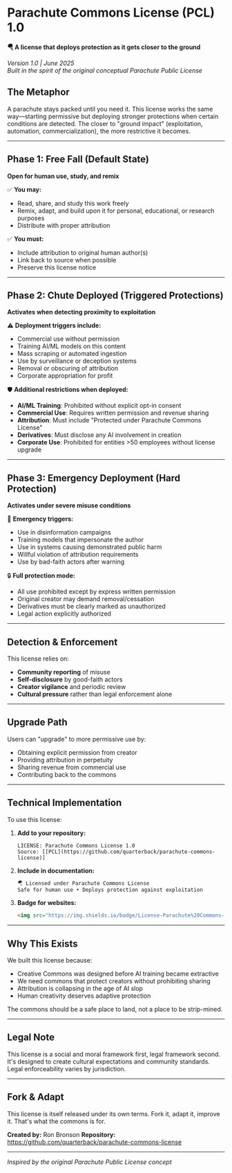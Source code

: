 # Parachute Commons License (PCL) 1.0

**🪂 A license that deploys protection as it gets closer to the ground**

*Version 1.0 | June 2025*  
*Built in the spirit of the original conceptual Parachute Public License*

## The Metaphor
A parachute stays packed until you need it. This license works the same way—starting permissive but deploying stronger protections when certain conditions are detected. The closer to "ground impact" (exploitation, automation, commercialization), the more restrictive it becomes.

---

## Phase 1: Free Fall (Default State)
**Open for human use, study, and remix**

✅ **You may:**
- Read, share, and study this work freely
- Remix, adapt, and build upon it for personal, educational, or research purposes
- Distribute with proper attribution

✅ **You must:**
- Include attribution to original human author(s)
- Link back to source when possible
- Preserve this license notice

---

## Phase 2: Chute Deployed (Triggered Protections)
**Activates when detecting proximity to exploitation**

⚠️ **Deployment triggers include:**
- Commercial use without permission
- Training AI/ML models on this content
- Mass scraping or automated ingestion
- Use by surveillance or deception systems
- Removal or obscuring of attribution
- Corporate appropriation for profit

🛡️ **Additional restrictions when deployed:**
- **AI/ML Training**: Prohibited without explicit opt-in consent
- **Commercial Use**: Requires written permission and revenue sharing
- **Attribution**: Must include "Protected under Parachute Commons License"
- **Derivatives**: Must disclose any AI involvement in creation
- **Corporate Use**: Prohibited for entities >50 employees without license upgrade

---

## Phase 3: Emergency Deployment (Hard Protection)
**Activates under severe misuse conditions**

🚨 **Emergency triggers:**
- Use in disinformation campaigns
- Training models that impersonate the author
- Use in systems causing demonstrated public harm
- Willful violation of attribution requirements
- Use by bad-faith actors after warning

🔒 **Full protection mode:**
- All use prohibited except by express written permission
- Original creator may demand removal/cessation
- Derivatives must be clearly marked as unauthorized
- Legal action explicitly authorized

---

## Detection & Enforcement
This license relies on:
- **Community reporting** of misuse
- **Self-disclosure** by good-faith actors
- **Creator vigilance** and periodic review
- **Cultural pressure** rather than legal enforcement alone

---

## Upgrade Path
Users can "upgrade" to more permissive use by:
- Obtaining explicit permission from creator
- Providing attribution in perpetuity
- Sharing revenue from commercial use
- Contributing back to the commons

---

## Technical Implementation
To use this license:

1. **Add to your repository:**
   ```
   LICENSE: Parachute Commons License 1.0
   Source: [[PCL](https://github.com/quarterback/parachute-commons-license)]
   ```

2. **Include in documentation:**
   ```markdown
   🪂 Licensed under Parachute Commons License
   Safe for human use • Deploys protection against exploitation
   ```

3. **Badge for websites:**
   ```html
   <img src="https://img.shields.io/badge/License-Parachute%20Commons-blue.svg" alt="Parachute Commons License">
   ```

---

## Why This Exists
We built this license because:
- Creative Commons was designed before AI training became extractive
- We need commons that protect creators without prohibiting sharing
- Attribution is collapsing in the age of AI slop
- Human creativity deserves adaptive protection

The commons should be a safe place to land, not a place to be strip-mined.

---

## Legal Note
This license is a social and moral framework first, legal framework second. It's designed to create cultural expectations and community standards. Legal enforceability varies by jurisdiction.

---

## Fork & Adapt
This license is itself released under its own terms. Fork it, adapt it, improve it. That's what the commons is for.

**Created by:** Ron Bronson
**Repository:** https://github.com/quarterback/parachute-commons-license  

---

*Inspired by the original Parachute Public License concept*
